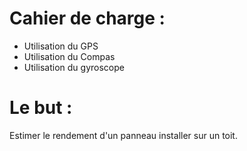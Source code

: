 # Cahier de charge :
- Utilisation du GPS
- Utilisation du Compas
- Utilisation du gyroscope
# Le but :
Estimer le rendement d'un panneau installer sur un toit.

